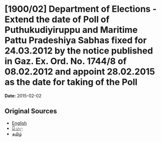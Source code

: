 # [1900/02] Department of Elections - Extend the date of Poll of Puthukudiyiruppu and Maritime Pattu Pradeshiya Sabhas fixed for 24.03.2012 by the notice published in Gaz. Ex. Ord. No. 1744/8 of 08.02.2012 and appoint 28.02.2015 as the date for taking of the Poll

**Date:** 2015-02-02

## Original Sources

- [English](https://documents.gov.lk/view/extra-gazettes/2015/2/1900-02_E.pdf)
- [සිංහල](https://documents.gov.lk/view/extra-gazettes/2015/2/1900-02_S.pdf)
- [தமிழ்](https://documents.gov.lk/view/extra-gazettes/2015/2/1900-02_T.pdf)
